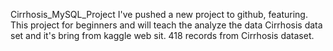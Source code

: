 Cirrhosis_MySQL_Project
I've pushed a new project to github, featuring. This project for beginners and will teach the analyze the data Cirrhosis data set and it's bring from kaggle web sit. 418 records from Cirrhosis dataset.


